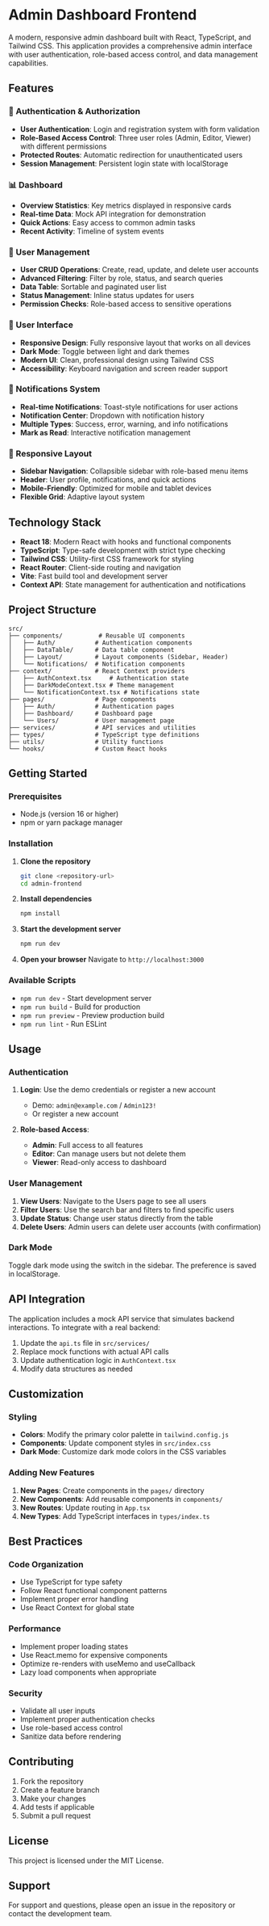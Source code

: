 # Admin Dashboard Frontend

A modern, responsive admin dashboard built with React, TypeScript, and Tailwind CSS. This application provides a comprehensive admin interface with user authentication, role-based access control, and data management capabilities.

## Features

### 🔐 Authentication & Authorization
- **User Authentication**: Login and registration system with form validation
- **Role-Based Access Control**: Three user roles (Admin, Editor, Viewer) with different permissions
- **Protected Routes**: Automatic redirection for unauthenticated users
- **Session Management**: Persistent login state with localStorage

### 📊 Dashboard
- **Overview Statistics**: Key metrics displayed in responsive cards
- **Real-time Data**: Mock API integration for demonstration
- **Quick Actions**: Easy access to common admin tasks
- **Recent Activity**: Timeline of system events

### 👥 User Management
- **User CRUD Operations**: Create, read, update, and delete user accounts
- **Advanced Filtering**: Filter by role, status, and search queries
- **Data Table**: Sortable and paginated user list
- **Status Management**: Inline status updates for users
- **Permission Checks**: Role-based access to sensitive operations

### 🎨 User Interface
- **Responsive Design**: Fully responsive layout that works on all devices
- **Dark Mode**: Toggle between light and dark themes
- **Modern UI**: Clean, professional design using Tailwind CSS
- **Accessibility**: Keyboard navigation and screen reader support

### 🔔 Notifications System
- **Real-time Notifications**: Toast-style notifications for user actions
- **Notification Center**: Dropdown with notification history
- **Multiple Types**: Success, error, warning, and info notifications
- **Mark as Read**: Interactive notification management

### 📱 Responsive Layout
- **Sidebar Navigation**: Collapsible sidebar with role-based menu items
- **Header**: User profile, notifications, and quick actions
- **Mobile-Friendly**: Optimized for mobile and tablet devices
- **Flexible Grid**: Adaptive layout system

## Technology Stack

- **React 18**: Modern React with hooks and functional components
- **TypeScript**: Type-safe development with strict type checking
- **Tailwind CSS**: Utility-first CSS framework for styling
- **React Router**: Client-side routing and navigation
- **Vite**: Fast build tool and development server
- **Context API**: State management for authentication and notifications

## Project Structure

```
src/
├── components/          # Reusable UI components
│   ├── Auth/           # Authentication components
│   ├── DataTable/      # Data table component
│   ├── Layout/         # Layout components (Sidebar, Header)
│   └── Notifications/  # Notification components
├── context/            # React Context providers
│   ├── AuthContext.tsx     # Authentication state
│   ├── DarkModeContext.tsx # Theme management
│   └── NotificationContext.tsx # Notifications state
├── pages/              # Page components
│   ├── Auth/           # Authentication pages
│   ├── Dashboard/      # Dashboard page
│   └── Users/          # User management page
├── services/           # API services and utilities
├── types/              # TypeScript type definitions
├── utils/              # Utility functions
└── hooks/              # Custom React hooks
```

## Getting Started

### Prerequisites

- Node.js (version 16 or higher)
- npm or yarn package manager

### Installation

1. **Clone the repository**
   ```bash
   git clone <repository-url>
   cd admin-frontend
   ```

2. **Install dependencies**
   ```bash
   npm install
   ```

3. **Start the development server**
   ```bash
   npm run dev
   ```

4. **Open your browser**
   Navigate to `http://localhost:3000`

### Available Scripts

- `npm run dev` - Start development server
- `npm run build` - Build for production
- `npm run preview` - Preview production build
- `npm run lint` - Run ESLint

## Usage

### Authentication

1. **Login**: Use the demo credentials or register a new account
   - Demo: `admin@example.com` / `Admin123!`
   - Or register a new account

2. **Role-based Access**:
   - **Admin**: Full access to all features
   - **Editor**: Can manage users but not delete them
   - **Viewer**: Read-only access to dashboard

### User Management

1. **View Users**: Navigate to the Users page to see all users
2. **Filter Users**: Use the search bar and filters to find specific users
3. **Update Status**: Change user status directly from the table
4. **Delete Users**: Admin users can delete user accounts (with confirmation)

### Dark Mode

Toggle dark mode using the switch in the sidebar. The preference is saved in localStorage.

## API Integration

The application includes a mock API service that simulates backend interactions. To integrate with a real backend:

1. Update the `api.ts` file in `src/services/`
2. Replace mock functions with actual API calls
3. Update authentication logic in `AuthContext.tsx`
4. Modify data structures as needed

## Customization

### Styling

- **Colors**: Modify the primary color palette in `tailwind.config.js`
- **Components**: Update component styles in `src/index.css`
- **Dark Mode**: Customize dark mode colors in the CSS variables

### Adding New Features

1. **New Pages**: Create components in the `pages/` directory
2. **New Components**: Add reusable components in `components/`
3. **New Routes**: Update routing in `App.tsx`
4. **New Types**: Add TypeScript interfaces in `types/index.ts`

## Best Practices

### Code Organization
- Use TypeScript for type safety
- Follow React functional component patterns
- Implement proper error handling
- Use React Context for global state

### Performance
- Implement proper loading states
- Use React.memo for expensive components
- Optimize re-renders with useMemo and useCallback
- Lazy load components when appropriate

### Security
- Validate all user inputs
- Implement proper authentication checks
- Use role-based access control
- Sanitize data before rendering

## Contributing

1. Fork the repository
2. Create a feature branch
3. Make your changes
4. Add tests if applicable
5. Submit a pull request

## License

This project is licensed under the MIT License.

## Support

For support and questions, please open an issue in the repository or contact the development team. 